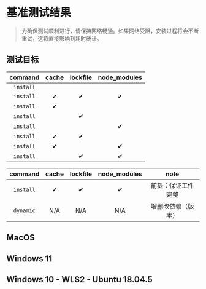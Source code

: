 # 基准测试结果

> 为确保测试顺利进行，请保持网络畅通。如果网络受阻，安装过程将会不断重试，这将直接影响到耗时统计。

## 测试目标

|  command  | cache | lockfile | node_modules |
| :-------: | :---: | :------: | :----------: |
| `install` |       |          |              |
| `install` |   ✔   |    ✔     |      ✔       |
| `install` |   ✔   |          |              |
| `install` |       |    ✔     |              |
| `install` |       |          |      ✔       |
| `install` |   ✔   |    ✔     |              |
| `install` |   ✔   |          |      ✔       |
| `install` |       |    ✔     |      ✔       |

|  command  | cache | lockfile | node_modules |        note        |
| :-------: | :---: | :------: | :----------: | :----------------: |
| `install` |   ✔   |    ✔     |      ✔       | 前提：保证工件完整 |
| `dynamic` |  N/A  |   N/A    |     N/A      | 增删改依赖（版本） |

## MacOS

## Windows 11

## Windows 10 - WLS2 - Ubuntu 18.04.5
